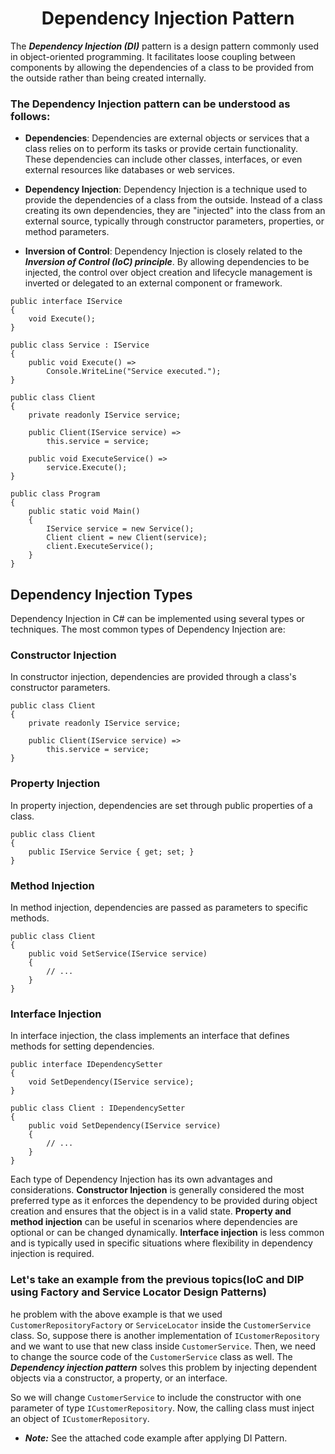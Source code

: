 <h1 align="center">Dependency Injection Pattern</h1>

The ***Dependency Injection (DI)*** pattern is a design pattern commonly used in object-oriented programming. It facilitates loose coupling between components by allowing the dependencies of a class to be provided from the outside rather than being created internally.

### The Dependency Injection pattern can be understood as follows:

- **Dependencies**: Dependencies are external objects or services that a class relies on to perform its tasks or provide certain functionality. These dependencies can include other classes, interfaces, or even external resources like databases or web services.

- **Dependency Injection**: Dependency Injection is a technique used to provide the dependencies of a class from the outside. Instead of a class creating its own dependencies, they are "injected" into the class from an external source, typically through constructor parameters, properties, or method parameters.

- **Inversion of Control**: Dependency Injection is closely related to the ***Inversion of Control (IoC) principle***. By allowing dependencies to be injected, the control over object creation and lifecycle management is inverted or delegated to an external component or framework.

```
public interface IService
{
    void Execute();
}

public class Service : IService
{
    public void Execute() =>
        Console.WriteLine("Service executed.");
}

public class Client
{
    private readonly IService service;

    public Client(IService service) =>
        this.service = service;

    public void ExecuteService() =>
        service.Execute();
}

public class Program
{
    public static void Main()
    {
        IService service = new Service();
        Client client = new Client(service);
        client.ExecuteService();
    }
}
```

## Dependency Injection Types

Dependency Injection in C# can be implemented using several types or techniques. The most common types of Dependency Injection are:

### Constructor Injection

In constructor injection, dependencies are provided through a class's constructor parameters.

```
public class Client
{
    private readonly IService service;

    public Client(IService service) => 
        this.service = service;
}
```

### Property Injection

In property injection, dependencies are set through public properties of a class.

```
public class Client
{
    public IService Service { get; set; }
}
```

### Method Injection

In method injection, dependencies are passed as parameters to specific methods.

```
public class Client
{
    public void SetService(IService service)
    {
        // ...
    }
}
```

### Interface Injection

In interface injection, the class implements an interface that defines methods for setting dependencies.

```
public interface IDependencySetter
{
    void SetDependency(IService service);
}

public class Client : IDependencySetter
{
    public void SetDependency(IService service)
    {
        // ...
    }
}
```

Each type of Dependency Injection has its own advantages and considerations. **Constructor Injection** is generally considered the most preferred type as it enforces the dependency to be provided during object creation and ensures that the object is in a valid state. **Property and method injection** can be useful in scenarios where dependencies are optional or can be changed dynamically. **Interface injection** is less common and is typically used in specific situations where flexibility in dependency injection is required.

### Let's take an example from the previous topics(IoC and DIP using Factory and Service Locator Design Patterns)

he problem with the above example is that we used `CustomerRepositoryFactory` or `ServiceLocator` inside the `CustomerService` class. So, suppose there is another implementation of `ICustomerRepository` and we want to use that new class inside `CustomerService`. Then, we need to change the source code of the `CustomerService` class as well. The ***Dependency injection pattern*** solves this problem by injecting dependent objects via a constructor, a property, or an interface.

So we will change `CustomerService` to include the constructor with one parameter of type `ICustomerRepository`. Now, the calling class must inject an object of `ICustomerRepository`.

- ***Note:*** See the attached code example after applying DI Pattern.